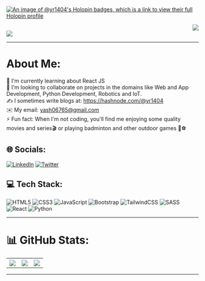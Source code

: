 [![An image of @yr1404's Holopin badges, which is a link to view their full Holopin profile](https://holopin.me/yr1404)](https://holopin.io/@yr1404)  

<div>
  
<div align="right">
  <img src="https://komarev.com/ghpvc/?username=yr1404&style=flat" />
</div>

<div align="left">  
  <img src="https://readme-typing-svg.demolab.com?font=Fira+Code&size=25&pause=1000&color=185788&width=435&lines=Hello%F0%9F%91%8B!+I+am+Yash" />
</div>

---

</div>

# About Me:
🔭 I'm currently learning about React JS<br>🤝 I'm looking to collaborate on projects in the domains like Web and App Development, Python Development, Robotics and IoT.<br>✍️ I sometimes write blogs at: https://hashnode.com/@yr1404<br>✉️ My email: yash06765@gmail.com<br>⚡ Fun fact: When I'm not coding, you'll find me enjoying some quality movies and series🎬 or playing badminton and other outdoor games 🏸⚽


## 🌐 Socials:
[![LinkedIn](https://img.shields.io/badge/LinkedIn-%230077B5.svg?logo=linkedin&logoColor=white)](https://linkedin.com/in/yr1404) 
[![Twitter](https://img.shields.io/badge/Twitter-%231DA1F2.svg?logo=Twitter&logoColor=white)](https://twitter.com/yr1404_)

## 💻 Tech Stack:
![HTML5](https://img.shields.io/badge/html5-%23E34F26.svg?style=flat&logo=html5&logoColor=white) ![CSS3](https://img.shields.io/badge/css3-%231572B6.svg?style=flat&logo=css3&logoColor=white) ![JavaScript](https://img.shields.io/badge/javascript-%23323330.svg?style=flat&logo=javascript&logoColor=%23F7DF1E) ![Bootstrap](https://img.shields.io/badge/bootstrap-%23563D7C.svg?style=flat&logo=bootstrap&logoColor=white) ![TailwindCSS](https://img.shields.io/badge/tailwindcss-%2338B2AC.svg?style=flat&logo=tailwind-css&logoColor=white) ![SASS](https://img.shields.io/badge/SASS-hotpink.svg?style=flat&logo=SASS&logoColor=white) ![React](https://img.shields.io/badge/react-%2320232a.svg?style=flat&logo=react&logoColor=%2361DAFB) ![Python](https://img.shields.io/badge/python-3670A0?style=flat&logo=python&logoColor=ffdd54)  

---

# 📊 GitHub Stats:
<table>
  <tr>
    
  <th>
    <img src="https://github-readme-stats.vercel.app/api?username=yr1404&theme=merko&hide_border=false&include_all_commits=false&count_private=false" />
  </th>
  <th>
    <img src="https://github-readme-streak-stats.herokuapp.com/?user=yr1404&theme=merko&hide_border=false" />
  </th>
  <th>
    <img src="https://github-readme-stats.vercel.app/api/top-langs/?username=yr1404&theme=merko&hide_border=false&include_all_commits=false&count_private=false&layout=compact" />
  </th>
  
  </tr>
</table>
    


---

